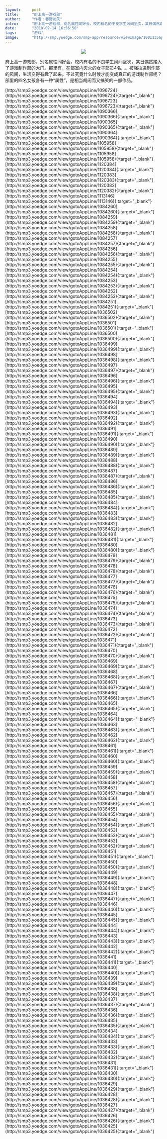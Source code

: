 ```yaml
---
layout:     post
title:      "府上高一游戏部"
author:     "作者：春野友矢"
intro:      "府上高一游戏部，别名属性同好会。校内有名的不良学生风间坚次，某日偶然踏入了游戏制作部的大门。那里有，在部室内灭火的女子部员4名…。被强拉进制作部的风间，生活变得有趣了起来。不过究竟什么时候才能变成真正的游戏制作部呢？部里的四名女孩各有一种“属性”，是相当胡闹而又搞笑的一部作品。"
date:       "2018-02-14 16:56:50"
tags:       "游戏"
image:      "http://smp.yoedge.com/smp-app/resource/viewImage/1001135appline.png"
---
```

<div style="text-align: center">
<p><img src="http://smp.yoedge.com/smp-app/resource/viewImage/1001135appline.png"/></p>
</div>
<p class="post-meta">
<span>府上高一游戏部，别名属性同好会。校内有名的不良学生风间坚次，某日偶然踏入了游戏制作部的大门。那里有，在部室内灭火的女子部员4名…。被强拉进制作部的风间，生活变得有趣了起来。不过究竟什么时候才能变成真正的游戏制作部呢？部里的四名女孩各有一种“属性”，是相当胡闹而又搞笑的一部作品。</span>
</p>
[http://smp3.yoedge.com/view/gotoAppLine/1096724](http://smp3.yoedge.com/view/gotoAppLine/1096724){:target="_blank"}
[http://smp3.yoedge.com/view/gotoAppLine/1096723](http://smp3.yoedge.com/view/gotoAppLine/1096723){:target="_blank"}
[http://smp3.yoedge.com/view/gotoAppLine/1090366](http://smp3.yoedge.com/view/gotoAppLine/1090366){:target="_blank"}
[http://smp3.yoedge.com/view/gotoAppLine/1090365](http://smp3.yoedge.com/view/gotoAppLine/1090365){:target="_blank"}
[http://smp3.yoedge.com/view/gotoAppLine/1090364](http://smp3.yoedge.com/view/gotoAppLine/1090364){:target="_blank"}
[http://smp3.yoedge.com/view/gotoAppLine/1105958](http://smp3.yoedge.com/view/gotoAppLine/1105958){:target="_blank"}
[http://smp3.yoedge.com/view/gotoAppLine/1105958](http://smp3.yoedge.com/view/gotoAppLine/1105958){:target="_blank"}
[http://smp3.yoedge.com/view/gotoAppLine/1120384](http://smp3.yoedge.com/view/gotoAppLine/1120384){:target="_blank"}
[http://smp3.yoedge.com/view/gotoAppLine/1120383](http://smp3.yoedge.com/view/gotoAppLine/1120383){:target="_blank"}
[http://smp3.yoedge.com/view/gotoAppLine/1120382](http://smp3.yoedge.com/view/gotoAppLine/1120382){:target="_blank"}
[http://smp3.yoedge.com/view/gotoAppLine/1113146](http://smp3.yoedge.com/view/gotoAppLine/1113146){:target="_blank"}
[http://smp3.yoedge.com/view/gotoAppLine/1084260](http://smp3.yoedge.com/view/gotoAppLine/1084260){:target="_blank"}
[http://smp3.yoedge.com/view/gotoAppLine/1084259](http://smp3.yoedge.com/view/gotoAppLine/1084259){:target="_blank"}
[http://smp3.yoedge.com/view/gotoAppLine/1084258](http://smp3.yoedge.com/view/gotoAppLine/1084258){:target="_blank"}
[http://smp3.yoedge.com/view/gotoAppLine/1084257](http://smp3.yoedge.com/view/gotoAppLine/1084257){:target="_blank"}
[http://smp3.yoedge.com/view/gotoAppLine/1084256](http://smp3.yoedge.com/view/gotoAppLine/1084256){:target="_blank"}
[http://smp3.yoedge.com/view/gotoAppLine/1084255](http://smp3.yoedge.com/view/gotoAppLine/1084255){:target="_blank"}
[http://smp3.yoedge.com/view/gotoAppLine/1084254](http://smp3.yoedge.com/view/gotoAppLine/1084254){:target="_blank"}
[http://smp3.yoedge.com/view/gotoAppLine/1084253](http://smp3.yoedge.com/view/gotoAppLine/1084253){:target="_blank"}
[http://smp3.yoedge.com/view/gotoAppLine/1084252](http://smp3.yoedge.com/view/gotoAppLine/1084252){:target="_blank"}
[http://smp3.yoedge.com/view/gotoAppLine/1084251](http://smp3.yoedge.com/view/gotoAppLine/1084251){:target="_blank"}
[http://smp3.yoedge.com/view/gotoAppLine/1036502](http://smp3.yoedge.com/view/gotoAppLine/1036502){:target="_blank"}
[http://smp3.yoedge.com/view/gotoAppLine/1036501](http://smp3.yoedge.com/view/gotoAppLine/1036501){:target="_blank"}
[http://smp3.yoedge.com/view/gotoAppLine/1036500](http://smp3.yoedge.com/view/gotoAppLine/1036500){:target="_blank"}
[http://smp3.yoedge.com/view/gotoAppLine/1036499](http://smp3.yoedge.com/view/gotoAppLine/1036499){:target="_blank"}
[http://smp3.yoedge.com/view/gotoAppLine/1036498](http://smp3.yoedge.com/view/gotoAppLine/1036498){:target="_blank"}
[http://smp3.yoedge.com/view/gotoAppLine/1036497](http://smp3.yoedge.com/view/gotoAppLine/1036497){:target="_blank"}
[http://smp3.yoedge.com/view/gotoAppLine/1036496](http://smp3.yoedge.com/view/gotoAppLine/1036496){:target="_blank"}
[http://smp3.yoedge.com/view/gotoAppLine/1036495](http://smp3.yoedge.com/view/gotoAppLine/1036495){:target="_blank"}
[http://smp3.yoedge.com/view/gotoAppLine/1036494](http://smp3.yoedge.com/view/gotoAppLine/1036494){:target="_blank"}
[http://smp3.yoedge.com/view/gotoAppLine/1036493](http://smp3.yoedge.com/view/gotoAppLine/1036493){:target="_blank"}
[http://smp3.yoedge.com/view/gotoAppLine/1036492](http://smp3.yoedge.com/view/gotoAppLine/1036492){:target="_blank"}
[http://smp3.yoedge.com/view/gotoAppLine/1036491](http://smp3.yoedge.com/view/gotoAppLine/1036491){:target="_blank"}
[http://smp3.yoedge.com/view/gotoAppLine/1036490](http://smp3.yoedge.com/view/gotoAppLine/1036490){:target="_blank"}
[http://smp3.yoedge.com/view/gotoAppLine/1036489](http://smp3.yoedge.com/view/gotoAppLine/1036489){:target="_blank"}
[http://smp3.yoedge.com/view/gotoAppLine/1036488](http://smp3.yoedge.com/view/gotoAppLine/1036488){:target="_blank"}
[http://smp3.yoedge.com/view/gotoAppLine/1036487](http://smp3.yoedge.com/view/gotoAppLine/1036487){:target="_blank"}
[http://smp3.yoedge.com/view/gotoAppLine/1036486](http://smp3.yoedge.com/view/gotoAppLine/1036486){:target="_blank"}
[http://smp3.yoedge.com/view/gotoAppLine/1036485](http://smp3.yoedge.com/view/gotoAppLine/1036485){:target="_blank"}
[http://smp3.yoedge.com/view/gotoAppLine/1036484](http://smp3.yoedge.com/view/gotoAppLine/1036484){:target="_blank"}
[http://smp3.yoedge.com/view/gotoAppLine/1036483](http://smp3.yoedge.com/view/gotoAppLine/1036483){:target="_blank"}
[http://smp3.yoedge.com/view/gotoAppLine/1036482](http://smp3.yoedge.com/view/gotoAppLine/1036482){:target="_blank"}
[http://smp3.yoedge.com/view/gotoAppLine/1036481](http://smp3.yoedge.com/view/gotoAppLine/1036481){:target="_blank"}
[http://smp3.yoedge.com/view/gotoAppLine/1036480](http://smp3.yoedge.com/view/gotoAppLine/1036480){:target="_blank"}
[http://smp3.yoedge.com/view/gotoAppLine/1036479](http://smp3.yoedge.com/view/gotoAppLine/1036479){:target="_blank"}
[http://smp3.yoedge.com/view/gotoAppLine/1036478](http://smp3.yoedge.com/view/gotoAppLine/1036478){:target="_blank"}
[http://smp3.yoedge.com/view/gotoAppLine/1036477](http://smp3.yoedge.com/view/gotoAppLine/1036477){:target="_blank"}
[http://smp3.yoedge.com/view/gotoAppLine/1036476](http://smp3.yoedge.com/view/gotoAppLine/1036476){:target="_blank"}
[http://smp3.yoedge.com/view/gotoAppLine/1036475](http://smp3.yoedge.com/view/gotoAppLine/1036475){:target="_blank"}
[http://smp3.yoedge.com/view/gotoAppLine/1036474](http://smp3.yoedge.com/view/gotoAppLine/1036474){:target="_blank"}
[http://smp3.yoedge.com/view/gotoAppLine/1036473](http://smp3.yoedge.com/view/gotoAppLine/1036473){:target="_blank"}
[http://smp3.yoedge.com/view/gotoAppLine/1036472](http://smp3.yoedge.com/view/gotoAppLine/1036472){:target="_blank"}
[http://smp3.yoedge.com/view/gotoAppLine/1036471](http://smp3.yoedge.com/view/gotoAppLine/1036471){:target="_blank"}
[http://smp3.yoedge.com/view/gotoAppLine/1036470](http://smp3.yoedge.com/view/gotoAppLine/1036470){:target="_blank"}
[http://smp3.yoedge.com/view/gotoAppLine/1036469](http://smp3.yoedge.com/view/gotoAppLine/1036469){:target="_blank"}
[http://smp3.yoedge.com/view/gotoAppLine/1036468](http://smp3.yoedge.com/view/gotoAppLine/1036468){:target="_blank"}
[http://smp3.yoedge.com/view/gotoAppLine/1036467](http://smp3.yoedge.com/view/gotoAppLine/1036467){:target="_blank"}
[http://smp3.yoedge.com/view/gotoAppLine/1036466](http://smp3.yoedge.com/view/gotoAppLine/1036466){:target="_blank"}
[http://smp3.yoedge.com/view/gotoAppLine/1036465](http://smp3.yoedge.com/view/gotoAppLine/1036465){:target="_blank"}
[http://smp3.yoedge.com/view/gotoAppLine/1036464](http://smp3.yoedge.com/view/gotoAppLine/1036464){:target="_blank"}
[http://smp3.yoedge.com/view/gotoAppLine/1036463](http://smp3.yoedge.com/view/gotoAppLine/1036463){:target="_blank"}
[http://smp3.yoedge.com/view/gotoAppLine/1036462](http://smp3.yoedge.com/view/gotoAppLine/1036462){:target="_blank"}
[http://smp3.yoedge.com/view/gotoAppLine/1036461](http://smp3.yoedge.com/view/gotoAppLine/1036461){:target="_blank"}
[http://smp3.yoedge.com/view/gotoAppLine/1036460](http://smp3.yoedge.com/view/gotoAppLine/1036460){:target="_blank"}
[http://smp3.yoedge.com/view/gotoAppLine/1036459](http://smp3.yoedge.com/view/gotoAppLine/1036459){:target="_blank"}
[http://smp3.yoedge.com/view/gotoAppLine/1036458](http://smp3.yoedge.com/view/gotoAppLine/1036458){:target="_blank"}
[http://smp3.yoedge.com/view/gotoAppLine/1036457](http://smp3.yoedge.com/view/gotoAppLine/1036457){:target="_blank"}
[http://smp3.yoedge.com/view/gotoAppLine/1036456](http://smp3.yoedge.com/view/gotoAppLine/1036456){:target="_blank"}
[http://smp3.yoedge.com/view/gotoAppLine/1036455](http://smp3.yoedge.com/view/gotoAppLine/1036455){:target="_blank"}
[http://smp3.yoedge.com/view/gotoAppLine/1036454](http://smp3.yoedge.com/view/gotoAppLine/1036454){:target="_blank"}
[http://smp3.yoedge.com/view/gotoAppLine/1036453](http://smp3.yoedge.com/view/gotoAppLine/1036453){:target="_blank"}
[http://smp3.yoedge.com/view/gotoAppLine/1036452](http://smp3.yoedge.com/view/gotoAppLine/1036452){:target="_blank"}
[http://smp3.yoedge.com/view/gotoAppLine/1036451](http://smp3.yoedge.com/view/gotoAppLine/1036451){:target="_blank"}
[http://smp3.yoedge.com/view/gotoAppLine/1036450](http://smp3.yoedge.com/view/gotoAppLine/1036450){:target="_blank"}
[http://smp3.yoedge.com/view/gotoAppLine/1036449](http://smp3.yoedge.com/view/gotoAppLine/1036449){:target="_blank"}
[http://smp3.yoedge.com/view/gotoAppLine/1036448](http://smp3.yoedge.com/view/gotoAppLine/1036448){:target="_blank"}
[http://smp3.yoedge.com/view/gotoAppLine/1036447](http://smp3.yoedge.com/view/gotoAppLine/1036447){:target="_blank"}
[http://smp3.yoedge.com/view/gotoAppLine/1036446](http://smp3.yoedge.com/view/gotoAppLine/1036446){:target="_blank"}
[http://smp3.yoedge.com/view/gotoAppLine/1036445](http://smp3.yoedge.com/view/gotoAppLine/1036445){:target="_blank"}
[http://smp3.yoedge.com/view/gotoAppLine/1036444](http://smp3.yoedge.com/view/gotoAppLine/1036444){:target="_blank"}
[http://smp3.yoedge.com/view/gotoAppLine/1036443](http://smp3.yoedge.com/view/gotoAppLine/1036443){:target="_blank"}
[http://smp3.yoedge.com/view/gotoAppLine/1036442](http://smp3.yoedge.com/view/gotoAppLine/1036442){:target="_blank"}
[http://smp3.yoedge.com/view/gotoAppLine/1036441](http://smp3.yoedge.com/view/gotoAppLine/1036441){:target="_blank"}
[http://smp3.yoedge.com/view/gotoAppLine/1036440](http://smp3.yoedge.com/view/gotoAppLine/1036440){:target="_blank"}
[http://smp3.yoedge.com/view/gotoAppLine/1036439](http://smp3.yoedge.com/view/gotoAppLine/1036439){:target="_blank"}
[http://smp3.yoedge.com/view/gotoAppLine/1036438](http://smp3.yoedge.com/view/gotoAppLine/1036438){:target="_blank"}
[http://smp3.yoedge.com/view/gotoAppLine/1036437](http://smp3.yoedge.com/view/gotoAppLine/1036437){:target="_blank"}
[http://smp3.yoedge.com/view/gotoAppLine/1036436](http://smp3.yoedge.com/view/gotoAppLine/1036436){:target="_blank"}
[http://smp3.yoedge.com/view/gotoAppLine/1036435](http://smp3.yoedge.com/view/gotoAppLine/1036435){:target="_blank"}
[http://smp3.yoedge.com/view/gotoAppLine/1036434](http://smp3.yoedge.com/view/gotoAppLine/1036434){:target="_blank"}
[http://smp3.yoedge.com/view/gotoAppLine/1036433](http://smp3.yoedge.com/view/gotoAppLine/1036433){:target="_blank"}
[http://smp3.yoedge.com/view/gotoAppLine/1036432](http://smp3.yoedge.com/view/gotoAppLine/1036432){:target="_blank"}
[http://smp3.yoedge.com/view/gotoAppLine/1036431](http://smp3.yoedge.com/view/gotoAppLine/1036431){:target="_blank"}
[http://smp3.yoedge.com/view/gotoAppLine/1036430](http://smp3.yoedge.com/view/gotoAppLine/1036430){:target="_blank"}
[http://smp3.yoedge.com/view/gotoAppLine/1036429](http://smp3.yoedge.com/view/gotoAppLine/1036429){:target="_blank"}
[http://smp3.yoedge.com/view/gotoAppLine/1036428](http://smp3.yoedge.com/view/gotoAppLine/1036428){:target="_blank"}
[http://smp3.yoedge.com/view/gotoAppLine/1036427](http://smp3.yoedge.com/view/gotoAppLine/1036427){:target="_blank"}
[http://smp3.yoedge.com/view/gotoAppLine/1036426](http://smp3.yoedge.com/view/gotoAppLine/1036426){:target="_blank"}
[http://smp3.yoedge.com/view/gotoAppLine/1036425](http://smp3.yoedge.com/view/gotoAppLine/1036425){:target="_blank"}


